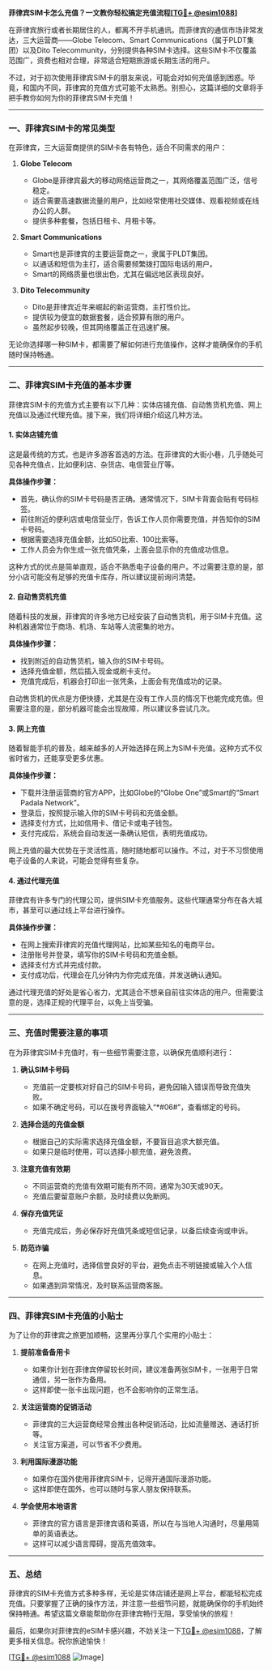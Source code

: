 **菲律宾SIM卡怎么充值？一文教你轻松搞定充值流程[[TG💪+ @esim1088](https://t.me/s/esim1088)]**

在菲律宾旅行或者长期居住的人，都离不开手机通讯。而菲律宾的通信市场非常发达，三大运营商——Globe Telecom、Smart Communications（属于PLDT集团）以及Dito Telecommunity，分别提供各种SIM卡选择。这些SIM卡不仅覆盖范围广，资费也相对合理，非常适合短期旅游或长期生活的用户。

不过，对于初次使用菲律宾SIM卡的朋友来说，可能会对如何充值感到困惑。毕竟，和国内不同，菲律宾的充值方式可能不太熟悉。别担心，这篇详细的文章将手把手教你如何为你的菲律宾SIM卡充值！

---

### **一、菲律宾SIM卡的常见类型**

在菲律宾，三大运营商提供的SIM卡各有特色，适合不同需求的用户：

1. **Globe Telecom**
   - Globe是菲律宾最大的移动网络运营商之一，其网络覆盖范围广泛，信号稳定。
   - 适合需要高速数据流量的用户，比如经常使用社交媒体、观看视频或在线办公的人群。
   - 提供多种套餐，包括日租卡、月租卡等。

2. **Smart Communications**
   - Smart也是菲律宾的主要运营商之一，隶属于PLDT集团。
   - 以通话和短信为主打，适合需要频繁拨打国际电话的用户。
   - Smart的网络质量也很出色，尤其在偏远地区表现良好。

3. **Dito Telecommunity**
   - Dito是菲律宾近年来崛起的新运营商，主打性价比。
   - 提供较为便宜的数据套餐，适合预算有限的用户。
   - 虽然起步较晚，但其网络覆盖正在迅速扩展。

无论你选择哪一种SIM卡，都需要了解如何进行充值操作，这样才能确保你的手机随时保持畅通。

---

### **二、菲律宾SIM卡充值的基本步骤**

菲律宾SIM卡的充值方式主要有以下几种：实体店铺充值、自动售货机充值、网上充值以及通过代理充值。接下来，我们将详细介绍这几种方法。

#### **1. 实体店铺充值**
这是最传统的方式，也是许多游客首选的方法。在菲律宾的大街小巷，几乎随处可见各种充值点，比如便利店、杂货店、电信营业厅等。

**具体操作步骤：**
- 首先，确认你的SIM卡号码是否正确。通常情况下，SIM卡背面会贴有号码标签。
- 前往附近的便利店或电信营业厅，告诉工作人员你需要充值，并告知你的SIM卡号码。
- 根据需要选择充值金额，比如50比索、100比索等。
- 工作人员会为你生成一张充值凭条，上面会显示你的充值成功信息。

这种方式的优点是简单直观，适合不熟悉电子设备的用户。不过需要注意的是，部分小店可能没有足够的充值卡库存，所以建议提前询问清楚。

#### **2. 自动售货机充值**
随着科技的发展，菲律宾的许多地方已经安装了自动售货机，用于SIM卡充值。这种机器通常位于商场、机场、车站等人流密集的地方。

**具体操作步骤：**
- 找到附近的自动售货机，输入你的SIM卡号码。
- 选择充值金额，然后插入现金或刷卡支付。
- 充值完成后，机器会打印出一张凭条，上面会有充值成功的记录。

自动售货机的优点是方便快捷，尤其是在没有工作人员的情况下也能完成充值。但需要注意的是，部分机器可能会出现故障，所以建议多尝试几次。

#### **3. 网上充值**
随着智能手机的普及，越来越多的人开始选择在网上为SIM卡充值。这种方式不仅省时省力，还能享受更多优惠。

**具体操作步骤：**
- 下载并注册运营商的官方APP，比如Globe的“Globe One”或Smart的“Smart Padala Network”。
- 登录后，按照提示输入你的SIM卡号码和充值金额。
- 选择支付方式，比如信用卡、借记卡或电子钱包。
- 支付完成后，系统会自动发送一条确认短信，表明充值成功。

网上充值的最大优势在于灵活性高，随时随地都可以操作。不过，对于不习惯使用电子设备的人来说，可能会觉得有些复杂。

#### **4. 通过代理充值**
菲律宾有许多专门的代理公司，提供SIM卡充值服务。这些代理通常分布在各大城市，甚至可以通过线上平台进行操作。

**具体操作步骤：**
- 在网上搜索菲律宾的充值代理网站，比如某些知名的电商平台。
- 注册账号并登录，填写你的SIM卡号码和充值金额。
- 选择支付方式并完成付款。
- 支付成功后，代理会在几分钟内为你完成充值，并发送确认通知。

通过代理充值的好处是省心省力，尤其适合不想亲自前往实体店的用户。但需要注意的是，选择正规的代理平台，以免上当受骗。

---

### **三、充值时需要注意的事项**

在为菲律宾SIM卡充值时，有一些细节需要注意，以确保充值顺利进行：

1. **确认SIM卡号码**
   - 充值前一定要核对好自己的SIM卡号码，避免因输入错误而导致充值失败。
   - 如果不确定号码，可以在拨号界面输入“*#06#”，查看绑定的号码。

2. **选择合适的充值金额**
   - 根据自己的实际需求选择充值金额，不要盲目追求大额充值。
   - 如果只是临时使用，可以选择小额充值，避免浪费。

3. **注意充值有效期**
   - 不同运营商的充值有效期可能有所不同，通常为30天或90天。
   - 充值后要留意账户余额，及时续费以免断网。

4. **保存充值凭证**
   - 充值完成后，务必保存好充值凭条或短信记录，以备后续查询或申诉。

5. **防范诈骗**
   - 在网上充值时，选择信誉良好的平台，避免点击不明链接或输入个人信息。
   - 如果遇到异常情况，及时联系运营商客服。

---

### **四、菲律宾SIM卡充值的小贴士**

为了让你的菲律宾之旅更加顺畅，这里再分享几个实用的小贴士：

1. **提前准备备用卡**
   - 如果你计划在菲律宾停留较长时间，建议准备两张SIM卡，一张用于日常通信，另一张作为备用。
   - 这样即使一张卡出现问题，也不会影响你的正常生活。

2. **关注运营商的促销活动**
   - 菲律宾的三大运营商经常会推出各种促销活动，比如流量赠送、通话打折等。
   - 关注官方渠道，可以节省不少费用。

3. **利用国际漫游功能**
   - 如果你在国外使用菲律宾SIM卡，记得开通国际漫游功能。
   - 这样即使在国外，也可以随时与家人朋友保持联系。

4. **学会使用本地语言**
   - 菲律宾的官方语言是菲律宾语和英语，所以在与当地人沟通时，尽量用简单的英语表达。
   - 这样可以减少语言障碍，提高充值效率。

---

### **五、总结**

菲律宾的SIM卡充值方式多种多样，无论是实体店铺还是网上平台，都能轻松完成充值。只要掌握了正确的操作方法，并注意一些细节问题，就能确保你的手机始终保持畅通。希望这篇文章能帮助你在菲律宾畅行无阻，享受愉快的旅程！

最后，如果你对菲律宾的eSIM卡感兴趣，不妨关注一下[TG💪+ @esim1088](https://t.me/s/esim1088)，了解更多相关信息。祝你旅途愉快！

[[TG💪+ @esim1088](https://t.me/s/esim1088) ![Image](https://i.postimg.cc/4NQfJmqS/Snipaste-2025-05-13-00-14-12.png)]